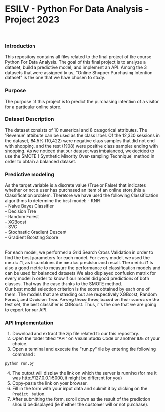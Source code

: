 # ESILV - Python For Data Analysis - Project 2023
<br>

### Introduction
This repository contains all files related to the final project of the course Python For Data Analysis. The goal of this final project is to analyze a dataset, build a predictive model, and implement an API. Among the 3 datasets that were assigned to us, "Online Shopper Purchasing Intention dataset" is the one that we have chosen to study. 
 
### Purpose
The purpose of this project is to predict the purchasing intention of a visitor for a particular online store. 

### Dataset Description
The dataset consists of 10 numerical and 8 categorical attributes. The 'Revenue' attribute can be used as the class label. Of the 12,330 sessions in the dataset, 84.5% (10,422) were negative class samples that did not end with shopping, and the rest (1908) were positive class samples ending with shopping.
As we noticed that our dataset was imbalanced, we decided to use the SMOTE ( Synthetic Minority Over-sampling Technique) method in order to obtain a balanced dataset.

### Predictive modeling
As the target variable is a discrete value (True or False) that indicates whether or not a user has purchased an item of an online store,this a Classification problem.
Therefore we have used the following Classification algorithms to determine the best model: 
        -  KNN <br>
        -  Naive Bayes Classifier <br>
        -  Decision Tree <br>
        -  Random Forest <br>
        -  XGBoost <br>
        -  SVC <br>
        -  Stochastic Gradient Descent <br>
        -  Gradient Boosting Score <br>

<br> For each model, we performed a Grid Search Cross Validation in order to find the best parameters for each model. For every model, we used the metric f1, as it combines the metrics precision and recall. The metric f1 is also a good metric to measure the performance of classification models and can be used for balanced datasets We also displayed confusion matrix for every model in order to know if our model did good predictions of both classes. That was the case thanks to the SMOTE method. 
<br> Our best model selection criterion is the score obtained by each one of them.
The models that are standing out are respectively XGBoost, Random Forest, and Decision Tree.
Among these three, based on their scores on the test set, the best classifier is XGBoost. Thus, it's the one that we are going to export for our API.


### API Implementation
1. Download and extract the zip file related to our this repository.
2. Open the folder titled "API" on Visual Studio Code or another IDE of your choice.
3. Open a terminal and execute the "run.py" file by entering the following command :
```python
python run.py
```
4. The output will display the link on which the server is running (for me it was http://127.0.0.1:5000, it might be different for you)
5. Copy-paste the link on your browser.
6. Fill in the form with your input data and submit it by clicking on the <code> Predict </code> button.
7. After submitting the form, scroll down as the result of the prediction should be displayed (ie if either the customer will or not purchase).









